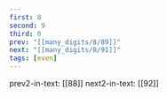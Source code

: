 ```yaml
---
first: 8
second: 9
third: 0
prev: "[[many_digits/8/89]]"
next: "[[many_digits/8/91]]"
tags: [even]
---
```

prev2-in-text: [[88]]
next2-in-text: [[92]]

